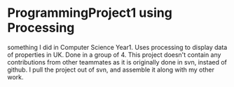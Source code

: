 # ProgrammingProject1 using Processing
something I did in Computer Science Year1.
Uses processing to display data of properties in UK. 
Done in a group of 4.
This project doesn't contain any contributions from other teammates as it is originally done in svn, instaed of github.
I pull the project out of svn, and assemble it along with my other work.
